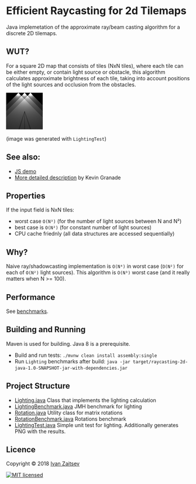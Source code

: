 Efficient Raycasting for 2d Tilemaps
====================================

Java implemetation of the approximate ray/beam casting algorithm
for a discrete 2D tilemaps.


WUT?
----

For a square 2D map that consists of tiles (NxN tiles), where
each tile can be either empty, or contain light source or obstacle,
this algorithm calculates approximate brightness of each tile,
taking into account positions of the light sources
and occlusion from the obstacles.

![result.png](result.png)

(image was generated with `LightingTest`)


See also:
---------


* [JS demo](https://s3-us-west-1.amazonaws.com/plumbus.project/demo/2d-raycasting/index.html)
* [More detailed description](https://github.com/CleverRaven/Cataclysm-DDA/issues/23996#issue-331403618) by Kevin Granade

Properties
----------

If the input field is NxN tiles:

* worst case `O(N³)` (for the number of light sources between N and N²)
* best case is `O(N²)` (for constant number of light sources)
* CPU cache friednly (all data structures are accessed sequentially)


Why?
----

Naive ray/shadowcasting implementation is `O(N⁴)` in worst case
(`O(N²)` for each of `O(N²)` light sources).
This algorithm is  `O(N³)` worst case  (and it really matters when N >= 100).

Performance
-----------

See [benchmarks](benchmarks.md).

Building and Running
--------------------

Maven is used for building. Java 8 is a prerequisite.

* Build and run tests: `./mvnw clean install assembly:single`
* Run `Lighting` benchmarks after build: `java -jar target/raycasting-2d-java-1.0-SNAPSHOT-jar-with-dependencies.jar`

Project Structure
-----------------

* [Lighting.java](src/main/java/com/aivean/raycasting2d/Lighting.java)
    Class that implements the lighting calculation
* [LightingBenchmark.java](src/main/java/com/aivean/raycasting2d/LightingBenchmark.java)
    JMH benchmark for lighting
* [Rotation.java](src/main/java/com/aivean/raycasting2d/Rotation.java)
    Utility class for matrix rotations
* [RotationBenchmark.java](src/main/java/com/aivean/raycasting2d/RotationBenchmark.java)
    Rotations benchmark
* [LightingTest.java](src/test/java/com/aivean/raycasting2d/LightingTest.java)
    Simple unit test for lighting.
    Additionally generates PNG with the results.

Licence
-------

Copyright © 2018 [Ivan Zaitsev](https://github.com/Aivean/)

[![MIT licensed](https://img.shields.io/badge/license-MIT-blue.svg)](https://github.com/Aivean/efficient-2d-raycasting/blob/master/LICENSE)